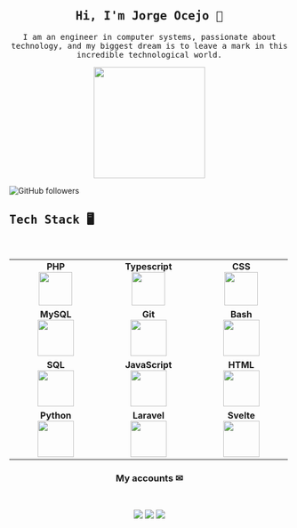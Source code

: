 <h2 align="center"> <samp> Hi, I'm Jorge Ocejo 👋<br/> </h2> 

<p align="center">
<samp>
I am an engineer in computer systems, passionate about technology, and my biggest dream is to leave a mark in this incredible technological world.
</samp>
</p>

<p align="center">
    <img src="https://i.giphy.com/media/v1.Y2lkPTc5MGI3NjExejY5aXh6N2RiYzM2ZXhtOXhhdzB6eTkyNmx1N3VobWd0bzYydmoxZCZlcD12MV9pbnRlcm5hbF9naWZfYnlfaWQmY3Q9Zw/R03zWv5p1oNSQd91EP/giphy.gif" width="200">
</p>

![GitHub followers](https://img.shields.io/github/followers/jorgeocejo?label=Follow&style=social)

## <samp> Tech Stack 🖥 </samp>

<br>
<table align="center">
<tbody>
<tr>
<td align="center" width="20%">
<span><b><center>PHP</center></b></span> 
<img height=60px src="https://img.icons8.com/color/2x/php.png"> 
</td>

<td align="center" width="20%">
<span><b><center>Typescript</center></b></span> 
<img height=60px src="https://img.icons8.com/color/2x/typescript.png"> 
</td>

<td align="center" width="20%">
<span><b><center>CSS</center></b></span> 
<img height=60px src="https://img.icons8.com/color/2x/css3.png"> 
</td>
</tr>

<tr>
<td align="center" width="20%">
<span><b><center>MySQL</center></b></span> 
<img height=65px src="https://img.icons8.com/nolan/2x/mysql.png"> 
</td>

<td align="center" width="20%">
<span><b><center>Git</center></b></span> 
<img height=65px src="https://img.icons8.com/color/2x/git.png"> 
</td>

<td align="center" width="20%">
<span><b><center>Bash</center></b></span> 
<img height=65px src="https://img.icons8.com/color/2x/console.png"> 
</td>
</tr>

<tr>
<td align="center" width="20%">
<span><b><center>SQL</center></b></span> 
<img height=65px src="https://img.icons8.com/ios-filled/2x/sql.png"> 
</td>

<td align="center" width="20%">
<span><b><center>JavaScript</center></b></span> 
<img height=65px src="https://img.icons8.com/color/2x/javascript.png"> 
</td>

<td align="center" width="20%">
<span><b><center>HTML</center></b></span> 
<img height=65px src="https://img.icons8.com/color/2x/html-5.png"> 
</td>
</tr>

<tr>
<td align="center" width="20%">
<span><b><center>Python</center></b></span> 
<img height=65px src="https://img.icons8.com/color/2x/python.png"> 
</td>

<td align="center" width="20%">
<span><b><center>Laravel</center></b></span> 
<img height=65px src="https://img.icons8.com/fluency/2x/laravel.png"> 
</td>
<td align="center" width="20%">
<span><b><center>Svelte</center></b></span> 
<img height=65px src="https://upload.wikimedia.org/wikipedia/commons/1/1b/Svelte_Logo.svg"> 
</td>
</tr>

</tbody>
</table>

<h3 align="center"> My accounts ✉</h3>
<br />
<p align="center">
<a href="www.linkedin.com/in/jorge-luis-ocejo-jimenez-0574b01a2"><img src="https://img.shields.io/badge/linkedin-%230077B5.svg?&style=for-the-badge&logo=linkedin&logoColor=white"/></a>
<a href="https://www.instagram.com/jorgeocejo/"><img src="https://img.shields.io/badge/instagram-%23E4405F.svg?&style=for-the-badge&logo=instagram&logoColor=white"/></a>
<a href="https://www.facebook.com/jorge.ocejo2/"><img src="https://img.shields.io/badge/facebook-%230077B5.svg?&style=for-the-badge&logo=facebook&logoColor=white"/></a>
</p>
